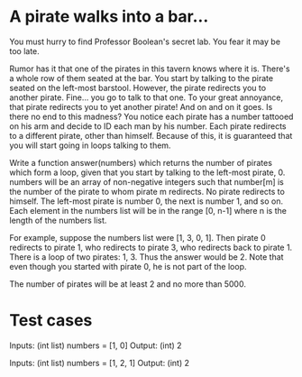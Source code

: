 A pirate walks into a bar...
============================

You must hurry to find Professor Boolean's secret lab. You fear it may be too late.

Rumor has it that one of the pirates in this tavern knows where it is. There's a whole row of them seated at the bar.
You start by talking to the pirate seated on the left-most barstool. However, the pirate redirects you to another pirate.
Fine... you go to talk to that one. To your great annoyance, that pirate redirects you to yet another pirate! And on and
on it goes. Is there no end to this madness? You notice each pirate has a number tattooed on his arm and decide to ID each
man by his number. Each pirate redirects to a different pirate, other than himself. Because of this, it is guaranteed that
you will start going in loops talking to them.

Write a function answer(numbers) which returns the number of pirates which form a loop, given that you start by talking to
the left-most pirate, 0. numbers will be an array of non-negative integers such that number[m] is the number of the pirate
to whom pirate m redirects. No pirate redirects to himself. The left-most pirate is number 0, the next is number 1, and so
on. Each element in the numbers list will be in the range [0, n-1] where n is the length of the numbers list.

For example, suppose the numbers list were [1, 3, 0, 1]. Then pirate 0 redirects to pirate 1, who redirects to pirate 3, who
redirects back to pirate 1. There is a loop of two pirates: 1, 3. Thus the answer would be 2. Note that even though you started
with pirate 0, he is not part of the loop.

The number of pirates will be at least 2 and no more than 5000.


Test cases
==========

Inputs:
    (int list) numbers = [1, 0]
Output:
    (int) 2

Inputs:
    (int list) numbers = [1, 2, 1]
Output:
    (int) 2
